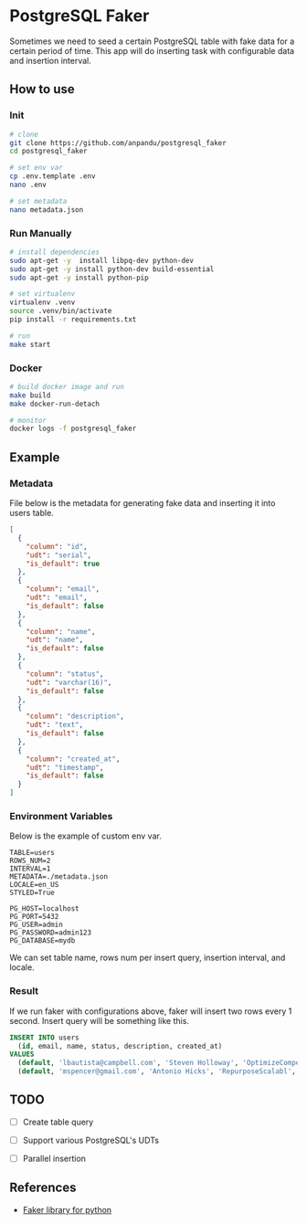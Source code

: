 # PostgreSQL Faker

Sometimes we need to seed a certain PostgreSQL table with fake data for a certain period of time. 
This app will do inserting task with configurable data and insertion interval.

## How to use

### Init

```sh
# clone
git clone https://github.com/anpandu/postgresql_faker
cd postgresql_faker

# set env var
cp .env.template .env
nano .env

# set metadata
nano metadata.json
```

### Run Manually

```sh
# install dependencies
sudo apt-get -y  install libpq-dev python-dev
sudo apt-get -y install python-dev build-essential
sudo apt-get -y install python-pip

# set virtualenv
virtualenv .venv
source .venv/bin/activate
pip install -r requirements.txt

# run
make start

```

### Docker

```sh
# build docker image and run
make build
make docker-run-detach

# monitor
docker logs -f postgresql_faker

```

## Example

### Metadata

File below is the metadata for generating fake data and inserting it into users table.

```json
[
  {
    "column": "id",
    "udt": "serial",
    "is_default": true
  },
  {
    "column": "email",
    "udt": "email",
    "is_default": false
  },
  {
    "column": "name",
    "udt": "name",
    "is_default": false
  },
  {
    "column": "status",
    "udt": "varchar(16)",
    "is_default": false
  },
  {
    "column": "description",
    "udt": "text",
    "is_default": false
  },
  {
    "column": "created_at",
    "udt": "timestamp",
    "is_default": false
  }
]
```


### Environment Variables

Below is the example of custom env var.

```properties
TABLE=users
ROWS_NUM=2
INTERVAL=1
METADATA=./metadata.json
LOCALE=en_US
STYLED=True

PG_HOST=localhost
PG_PORT=5432
PG_USER=admin
PG_PASSWORD=admin123
PG_DATABASE=mydb
```
We can set table name, rows num per insert query, insertion interval, and locale.

### Result

If we run faker with configurations above, faker will insert two rows every 1 second. Insert query will be something like this.

```sql
INSERT INTO users
  (id, email, name, status, description, created_at)
VALUES
  (default, 'lbautista@campbell.com', 'Steven Holloway', 'OptimizeCompelli', 'Agreement summer people your read sell.', '2072-09-14T21:42:54.989000Z'),
  (default, 'mspencer@gmail.com', 'Antonio Hicks', 'RepurposeScalabl', 'Cover true president mother little week affect.', '2027-05-24T04:36:23.180000Z');
```


## TODO
- [ ] Create table query
- [ ] Support various PostgreSQL's UDTs
- [ ] Parallel insertion


## References
* [Faker library for python](https://github.com/joke2k/faker)


